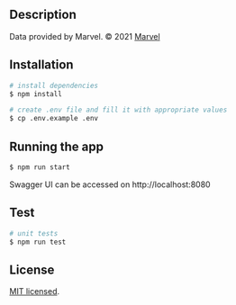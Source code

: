 ## Description

Data provided by Marvel. © 2021 [Marvel](https://marvel.com)

## Installation

```bash
# install dependencies
$ npm install

# create .env file and fill it with appropriate values
$ cp .env.example .env
```

## Running the app

```bash
$ npm run start
```

Swagger UI can be accessed on http://localhost:8080

## Test

```bash
# unit tests
$ npm run test
```

## License

[MIT licensed](LICENSE).
